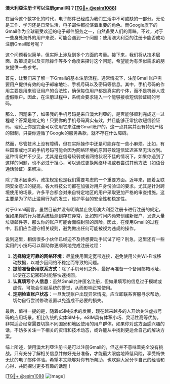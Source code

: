 **澳大利亞注册卡可以注册gmail吗？[[TG💪+ @esim1088](https://t.me/s/esim1088)]**

在当今这个数字化的时代，电子邮件已经成为我们生活中不可或缺的一部分。无论是工作、学习还是日常生活，电子邮件都扮演着重要的角色。而Google旗下的Gmail作为全球最受欢迎的电子邮件服务之一，自然备受人们的青睐。不过，对于一些身处海外的用户来说，可能会遇到一个问题：使用澳大利亞的注册卡能否成功注册Gmail账号呢？

这个问题看似简单，但实际上涉及到多个方面的考量。接下来，我们将从技术层面、政策规定以及实际操作等多个角度来探讨这个问题，希望能为有类似需求的朋友提供一些参考。

首先，让我们来了解一下Gmail的基本注册流程。通常情况下，注册Gmail账户需要用户提供有效的电子邮箱地址、手机号码以及密码等信息。其中，手机号码的作用主要是用来验证用户的合法性，确保每位用户都是真实的个体，而不是机器人或虚假账户。因此，在注册过程中，系统会要求输入一个能够接收短信验证码的号码。

那么，问题来了，如果我的手机号码是来自澳大利亞的，是否能够顺利完成这一过程呢？答案是肯定的！只要你的手机号码真实有效，并且能够正常接收短信验证码，理论上你是完全可以使用它来注册Gmail账户的。这一点其实并没有特别严格的限制，只要你遵循了Google的服务条款，就不存在什么障碍。

然而，尽管技术上没有障碍，但在实际操作中还是可能存在一些小麻烦。比如，有些国家或地区的手机号码可能会因为网络环境的原因导致短信延迟甚至无法收到。这种情况并不少见，尤其是在信号较弱或者网络状况不佳的情况下。如果你遇到了这样的问题，也不必过于担心，可以通过更换网络环境或者尝试其他方法（如语音通话验证）来解决。

除了技术因素外，政策规定也是我们需要考虑的一个重要方面。近年来，随着互联网安全意识的提高，各大科技公司都在加强对用户身份验证的要求。尤其是针对跨境使用的场景，许多平台都会对来自特定地区的用户采取更加严格的审查措施。这主要是为了防止滥用行为的发生，维护平台的安全性和稳定性。

对于Gmail而言，虽然目前并没有明确禁止使用澳大利亞注册卡进行注册的规定，但如果你的行为被系统检测到存在异常，比如短时间内频繁创建新账户、发送大量垃圾邮件等，那么你的账户可能会面临封禁的风险。因此，在使用Gmail的过程中，我们应当遵守相关规则，避免做出任何可能被视为违规的操作。

说到这里，相信很多小伙伴已经迫不及待想要动手试试了吧？别急，这里还有一些实用的小技巧可以帮助你更顺利地完成注册过程：

1. **选择稳定可靠的网络环境**：尽量使用固定宽带连接，避免使用公共Wi-Fi或移动数据，以减少因网络不稳定而导致的问题。
2. **提前准备备用联系方式**：除了手机号码之外，最好再准备一个备用邮箱地址，以便在忘记密码时能够快速找回。
3. **认真填写个人信息**：虽然Gmail允许匿名注册，但如果填写的信息过于模糊或虚假，可能会引起系统的警觉，从而影响正常使用。
4. **定期检查账户状态**：一旦发现账户出现异常情况，应立即联系客服寻求帮助，切勿自行尝试修改设置以免造成不必要的损失。

最后，值得一提的是，随着eSIM技术的发展，现在越来越多的人开始关注虚拟号码的应用场景。相比传统的实体SIM卡，eSIM具有体积小巧、灵活性高等优势，非常适合经常需要切换不同国家和地区使用的用户群体。如果你对这方面感兴趣的话，不妨多关注一下相关的资讯和技术动态，或许能从中找到更适合自己的解决方案。

综上所述，使用澳大利亞注册卡是可以注册Gmail的，但这并不意味着完全没有挑战。只有充分了解相关信息并做好充分准备，才能最大限度地降低风险，享受畅快无忧的电子邮件体验。希望本文能够对你有所帮助，也欢迎大家分享自己的经验和心得，共同探讨更多有趣的话题！

[[TG💪+ @esim1088](https://t.me/s/esim1088) ![Image](https://i.postimg.cc/4NQfJmqS/Snipaste-2025-05-13-00-14-12.png)]